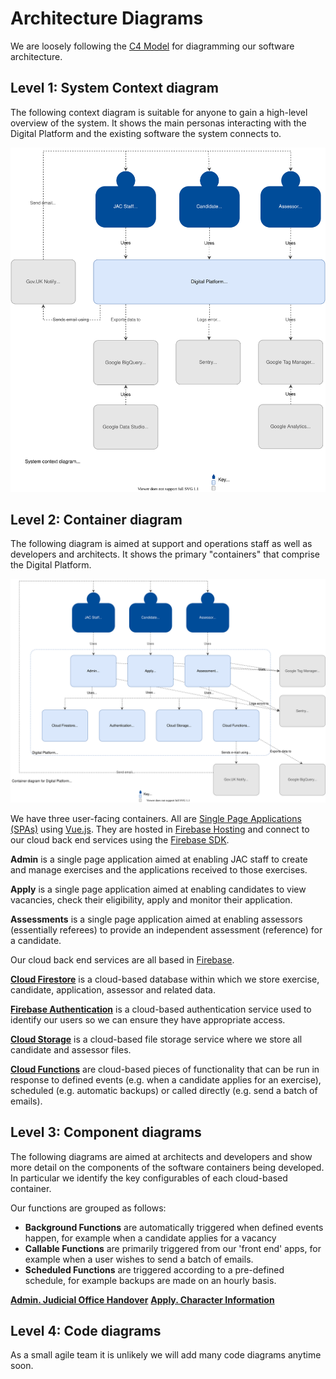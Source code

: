 # Architecture Diagrams

We are loosely following the [C4 Model](https://c4model.com) for diagramming our software architecture.

## <a name="context"></a> Level 1: System Context diagram

The following context diagram is suitable for anyone to gain a high-level overview of the system. It shows the main personas interacting with the Digital Platform and the existing software the system connects to.

![System Context diagram](jac-overview-Context.svg)


## <a name="container"></a> Level 2: Container diagram

The following diagram is aimed at support and operations staff as well as developers and architects. It shows the primary "containers" that comprise the Digital Platform.

![Container diagram](jac-overview-Container.svg)

We have three user-facing containers. All are [Single Page Applications (SPAs)](https://en.wikipedia.org/wiki/Single-page_application) using [Vue.js](https://vuejs.org). They are hosted in [Firebase Hosting](https://firebase.google.com/docs/hosting) and connect to our cloud back end services using the [Firebase SDK](https://firebase.google.com/docs/reference/js).

**Admin** is a single page application aimed at enabling JAC staff to create and manage exercises and the applications received to those exercises.

**Apply** is a single page application aimed at enabling candidates to view vacancies, check their eligibility, apply and monitor their application.

**Assessments** is a single page application aimed at enabling assessors (essentially referees) to provide an independent assessment (reference) for a candidate.

Our cloud back end services are all based in [Firebase](https://firebase.google.com).

**[Cloud Firestore](https://firebase.google.com/docs/firestore)** is a cloud-based database within which we store exercise, candidate, application, assessor and related data.

**[Firebase Authentication](https://firebase.google.com/docs/auth)** is a cloud-based authentication service used to identify our users so we can ensure they have appropriate access.

**[Cloud Storage](https://firebase.google.com/docs/storage)** is a cloud-based file storage service where we store all candidate and assessor files.

**[Cloud Functions](https://firebase.google.com/docs/functions/)** are cloud-based pieces of functionality that can be run in response to defined events (e.g. when a candidate applies for an exercise), scheduled (e.g. automatic backups) or called directly (e.g. send a batch of emails).


## <a name="component"></a> Level 3: Component diagrams

The following diagrams are aimed at architects and developers and show more detail on the components of the software containers being developed. In particular we identify the key configurables of each cloud-based container.

Our functions are grouped as follows:

- **Background Functions** are automatically triggered when defined events happen, for example when a candidate applies for a vacancy
- **Callable Functions** are primarily triggered from our 'front end' apps, for example when a user wishes to send a batch of emails.
- **Scheduled Functions** are triggered according to a pre-defined schedule, for example backups are made on an hourly basis.

**[Admin. Judicial Office Handover](judicial-office-handover.md)**
**[Apply. Character Information](character-information.md)**


## Level 4: Code diagrams

As a small agile team it is unlikely we will add many code diagrams anytime soon.
